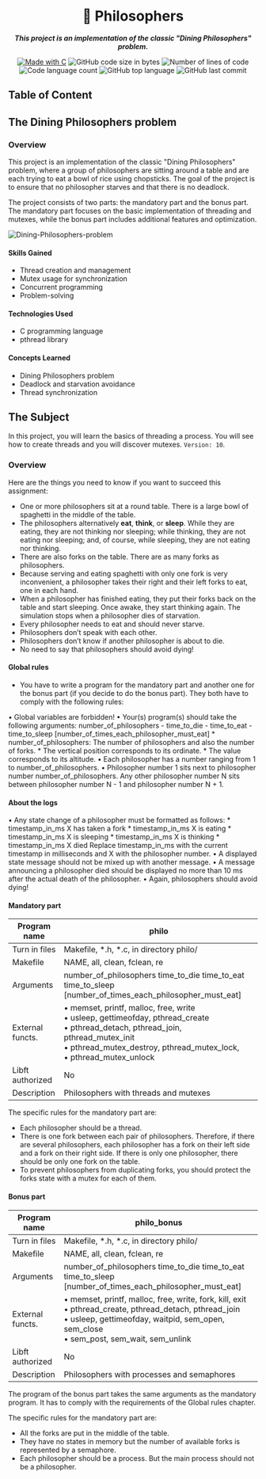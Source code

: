 <h1 align="center">
	📖 Philosophers
</h1>

<p align="center">
	<b><i>This project is an implementation of the classic "Dining Philosophers" problem.</i></b><br>
</p>

<p align="center">
    <a href="https://www.cprogramming.com/"><img alt="Made with C" src="https://img.shields.io/badge/Made%20with-C-1f425f.svg"/></a>
    <img alt="GitHub code size in bytes" src="https://img.shields.io/github/languages/code-size/iflis7/get_next_line?color=lightblue" />
    <img alt="Number of lines of code" src="https://img.shields.io/tokei/lines/github/iflis7/get_next_line?color=critical" />
    <img alt="Code language count" src="https://img.shields.io/github/languages/count/iflis7/get_next_line?color=yellow" />
    <img alt="GitHub top language" src="https://img.shields.io/github/languages/top/iflis7/get_next_line?color=blue" />
    <img alt="GitHub last commit" src="https://img.shields.io/github/last-commit/iflis7/get_next_line?color=green" />
</p>

## Table of Content

## The Dining Philosophers problem
### Overview

This project is an implementation of the classic "Dining Philosophers" problem, where a group of philosophers are sitting around a table and are each trying to eat a bowl of rice using chopsticks. The goal of the project is to ensure that no philosopher starves and that there is no deadlock.

The project consists of two parts: the mandatory part and the bonus part. The mandatory part focuses on the basic implementation of threading and mutexes, while the bonus part includes additional features and optimization.

![Dining-Philosophers-problem](philos_dining_prob.gif)

#### Skills Gained

- Thread creation and management
- Mutex usage for synchronization
- Concurrent programming
- Problem-solving

#### Technologies Used

- C programming language
- pthread library

#### Concepts Learned

- Dining Philosophers problem
- Deadlock and starvation avoidance
- Thread synchronization


## The Subject

In this project, you will learn the basics of threading a process.
You will see how to create threads and you will discover mutexes. `Version: 10`.<br>


### Overview

Here are the things you need to know if you want to succeed this assignment:
* One or more philosophers sit at a round table. There is a large bowl of spaghetti in the middle of the table.
* The philosophers alternatively __eat__, __think__, or __sleep__. While they are eating, they are not thinking nor sleeping; while thinking, they are not eating nor sleeping; and, of course, while sleeping, they are not eating nor thinking.
* There are also forks on the table. There are as many forks as philosophers.
* Because serving and eating spaghetti with only one fork is very inconvenient, a philosopher takes their right and their left forks to eat, one in each hand.
* When a philosopher has finished eating, they put their forks back on the table and start sleeping. Once awake, they start thinking again. The simulation stops when a philosopher dies of starvation.
* Every philosopher needs to eat and should never starve.
* Philosophers don’t speak with each other.
* Philosophers don’t know if another philosopher is about to die.
* No need to say that philosophers should avoid dying!


#### Global rules

* You have to write a program for the mandatory part and another one for the bonus part (if you decide to do the bonus part). They both have to comply with the following rules:

• Global variables are forbidden!
• Your(s) program(s) should take the following arguments: number_of_philosophers - time_to_die - time_to_eat - time_to_sleep   [number_of_times_each_philosopher_must_eat]
    * number_of_philosophers: The number of philosophers and also the number of forks.
    * The vertical position corresponds to its ordinate.
    * The value corresponds to its altitude.
• Each philosopher has a number ranging from 1 to number_of_philosophers.
• Philosopher number 1 sits next to philosopher number number_of_philosophers. Any other philosopher number N sits between philosopher number N - 1 and philosopher number N + 1.

#### About the logs

• Any state change of a philosopher must be formatted as follows:
    * timestamp_in_ms X has taken a fork
    * timestamp_in_ms X is eating
    * timestamp_in_ms X is sleeping
    * timestamp_in_ms X is thinking
    * timestamp_in_ms X died
Replace timestamp_in_ms with the current timestamp in milliseconds and X with the philosopher number.
• A displayed state message should not be mixed up with another message.
• A message announcing a philosopher died should be displayed no more than 10 ms after the actual death of the philosopher.
• Again, philosophers should avoid dying!

#### Mandatory part

Program name        | philo
---------------     | ----------------------------
Turn in files       |Makefile, *.h, *.c, in directory philo/
Makefile            | NAME, all, clean, fclean, re
Arguments           | number_of_philosophers time_to_die time_to_eat time_to_sleep [number_of_times_each_philosopher_must_eat]
External functs.    | • memset, printf, malloc, free, write <br> • usleep, gettimeofday, pthread_create <br> • pthread_detach, pthread_join, pthread_mutex_init <br> • pthread_mutex_destroy, pthread_mutex_lock, <br> • pthread_mutex_unlock
Libft authorized    | No
Description         | Philosophers with threads and mutexes

The specific rules for the mandatory part are:

* Each philosopher should be a thread.
* There is one fork between each pair of philosophers. Therefore, if there are several philosophers, each philosopher has a fork on their left side and a fork on their right side. If there is only one philosopher, there should be only one fork on the table.
* To prevent philosophers from duplicating forks, you should protect the forks state with a mutex for each of them.

#### Bonus part

Program name        | philo_bonus
---------------     | ----------------------------
Turn in files       |Makefile, *.h, *.c, in directory philo/
Makefile            | NAME, all, clean, fclean, re
Arguments           | number_of_philosophers time_to_die time_to_eat time_to_sleep [number_of_times_each_philosopher_must_eat]
External functs.    | • memset, printf, malloc, free, write,  fork, kill, exit <br> •  pthread_create, pthread_detach, pthread_join <br> • usleep, gettimeofday, waitpid, sem_open, sem_close <br> • sem_post, sem_wait, sem_unlink
Libft authorized    | No
Description         | Philosophers with processes and semaphores

The program of the bonus part takes the same arguments as the mandatory program.
It has to comply with the requirements of the Global rules chapter.

The specific rules for the mandatory part are:

* All the forks are put in the middle of the table.
* They have no states in memory but the number of available forks is represented by a semaphore.
* Each philosopher should be a process. But the main process should not be a philosopher.
